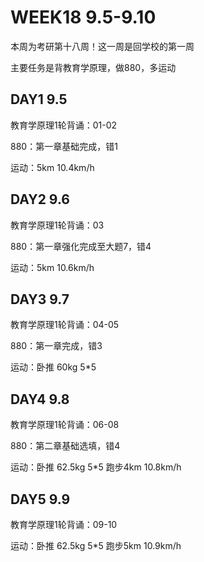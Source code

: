 # WEEK18 9.5-9.10

本周为考研第十八周！这一周是回学校的第一周

主要任务是背教育学原理，做880，多运动

## DAY1 9.5

教育学原理1轮背诵：01-02

880：第一章基础完成，错1

运动：5km 10.4km/h

## DAY2 9.6

教育学原理1轮背诵：03

880：第一章强化完成至大题7，错4

运动：5km 10.6km/h

## DAY3 9.7

教育学原理1轮背诵：04-05

880：第一章完成，错3

运动：卧推 60kg 5\*5

## DAY4 9.8

教育学原理1轮背诵：06-08

880：第二章基础选填，错4

运动：卧推 62.5kg 5\*5 跑步4km 10.8km/h

## DAY5 9.9

教育学原理1轮背诵：09-10

运动：卧推 62.5kg 5\*5 跑步5km 10.9km/h

